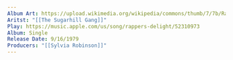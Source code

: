 ```yaml
---
Album Art: https://upload.wikimedia.org/wikipedia/commons/thumb/7/7b/Rapper%27s_Delight_%28Long_version%29_by_Sugarhill_Gang_US_12-inch_vinyl_red_label.png/250px-Rapper%27s_Delight_%28Long_version%29_by_Sugarhill_Gang_US_12-inch_vinyl_red_label.png
Aritst: "[[The Sugarhill Gang]]"
Play: https://music.apple.com/us/song/rappers-delight/52310973
Album: Single
Release Date: 9/16/1979
Producers: "[[Sylvia Robinson]]"
---
```

